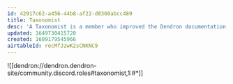 ```yaml
---
id: 42917c62-a456-44b8-af22-d0360abcc489
title: Taxonomist
desc: 'A Taxonomist is a member who improved the Dendron documentation.'
updated: 1649730415720
created: 1609179545966
airtableId: recMfJzwK2sCNKNC9
---
```



![[dendron://dendron.dendron-site/community.discord.roles#taxonomist,1:#*]]

